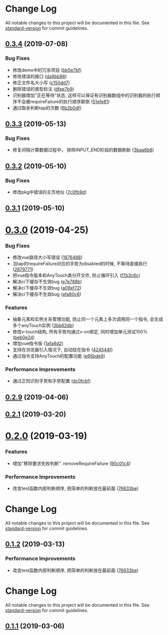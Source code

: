 # Change Log

All notable changes to this project will be documented in this file. See [standard-version](https://github.com/conventional-changelog/standard-version) for commit guidelines.

<a name="0.3.4"></a>
## [0.3.4](https://github.com/383514580/any-touch/compare/v0.3.3...v0.3.4) (2019-07-08)


### Bug Fixes

* 修改demo中的冗余项目 ([bb5e7bf](https://github.com/383514580/any-touch/commit/bb5e7bf))
* 修改错误的接口 ([da9bb96](https://github.com/383514580/any-touch/commit/da9bb96))
* 修正文件名大小写 ([c150dd7](https://github.com/383514580/any-touch/commit/c150dd7))
* 删除错误的类型标注 ([dfee7b9](https://github.com/383514580/any-touch/commit/dfee7b9))
* 识别器增加"正在等待"状态, 这样可以保证有识别器数组中的识别器的执行顺序不会被requireFailure的执行顺序颠倒 ([51efe81](https://github.com/383514580/any-touch/commit/51efe81))
* 通过取余判断tap的次数 ([6b2b0df](https://github.com/383514580/any-touch/commit/6b2b0df))



<a name="0.3.3"></a>
## [0.3.3](https://github.com/383514580/any-touch/compare/v0.3.2...v0.3.3) (2019-05-13)


### Bug Fixes

* 修复间隔计算数据过程中， 排除INPUT_END阶段的数据刷新 ([3baa6b8](https://github.com/383514580/any-touch/commit/3baa6b8))



<a name="0.3.2"></a>
## [0.3.2](https://github.com/383514580/any-touch/compare/v0.3.1...v0.3.2) (2019-05-10)


### Bug Fixes

* 修改pkg中错误的主页地址 ([7c0fb9d](https://github.com/383514580/any-touch/commit/7c0fb9d))



<a name="0.3.1"></a>
## [0.3.1](https://github.com/383514580/a-touch/compare/v0.3.0...v0.3.1) (2019-05-10)



<a name="0.3.0"></a>
# [0.3.0](https://github.com/383514580/a-touch/compare/v0.2.8...v0.3.0) (2019-04-25)


### Bug Fixes

* 修改vue路径大小写错误 ([1876488](https://github.com/383514580/a-touch/commit/1876488))
* 当tap的requireFailure对应的手势为disabled的时候, 不等待直接执行 ([2879771](https://github.com/383514580/a-touch/commit/2879771))
* 把vue指令版本和AnyTouch类分开文件, 防止循环引入 ([f7b3c6c](https://github.com/383514580/a-touch/commit/f7b3c6c))
* 解决ci下缓存不生效bug ([e7e788b](https://github.com/383514580/a-touch/commit/e7e788b))
* 解决ci下缓存不生效bug ([a09ef72](https://github.com/383514580/a-touch/commit/a09ef72))
* 解决ci下缓存不生效bug ([afa80c6](https://github.com/383514580/a-touch/commit/afa80c6))


### Features

*  抽象元素和实例关系管理功能, 防止同一个元素上多次调用同一个指令, 会生成多个anyTouch实例 ([3bb62db](https://github.com/383514580/a-touch/commit/3bb62db))
* 修改v-touch结构, 所有手势均通过v-on绑定, 同时增加单元测试100% ([beb0e24](https://github.com/383514580/a-touch/commit/beb0e24))
* 增加vue指令版 ([1afa8d2](https://github.com/383514580/a-touch/commit/1afa8d2))
* 支持在浏览器引入情况下, 自动挂在指令 ([424544f](https://github.com/383514580/a-touch/commit/424544f))
* 通过指令支持AnyTouch的配置功能 ([e66bde9](https://github.com/383514580/a-touch/commit/e66bde9))


### Performance Improvements

* 通过正则识别手势和手势配置 ([dc0fcbf](https://github.com/383514580/a-touch/commit/dc0fcbf))



<a name="0.2.9"></a>
## [0.2.9](https://github.com/383514580/a-touch/compare/v0.2.8...v0.2.9) (2019-04-06)



<a name="0.2.1"></a>
## [0.2.1](https://github.com/383514580/a-touch/compare/v0.2.0...v0.2.1) (2019-03-20)



<a name="0.2.0"></a>
# [0.2.0](https://github.com/383514580/a-touch/compare/v0.1.1...v0.2.0) (2019-03-19)


### Features

* 增加"移除要求失败判断". removeRequireFailure ([90c01c4](https://github.com/383514580/a-touch/commit/90c01c4))


### Performance Improvements

* 改变test函数内部判断顺序, 把简单的判断放在最前面 ([76633be](https://github.com/383514580/a-touch/commit/76633be))



# Change Log

All notable changes to this project will be documented in this file. See [standard-version](https://github.com/conventional-changelog/standard-version) for commit guidelines.

## [0.1.2](https://github.com/383514580/a-touch/compare/v0.1.1...v0.1.2) (2019-03-13)


### Performance Improvements

* 改变test函数内部判断顺序, 把简单的判断放在最前面 ([76633be](https://github.com/383514580/a-touch/commit/76633be))



# Change Log

All notable changes to this project will be documented in this file. See [standard-version](https://github.com/conventional-changelog/standard-version) for commit guidelines.

## [0.1.1](https://github.com/383514580/a-touch/compare/v0.1.0...v0.1.1) (2019-03-06)
